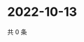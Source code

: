 # 2022-10-13

共 0 条

<!-- BEGIN WEIBO -->
<!-- 最后更新时间 Thu Oct 13 2022 17:23:22 GMT+0800 (China Standard Time) -->

<!-- END WEIBO -->
